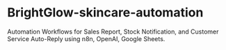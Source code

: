 # BrightGlow-skincare-automation
Automation Workflows for Sales Report, Stock Notification, and Customer Service Auto-Reply using n8n, OpenAI, Google Sheets.
